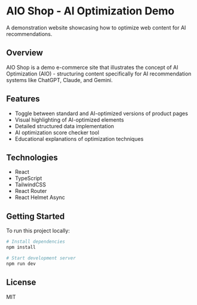 # AIO Shop - AI Optimization Demo

A demonstration website showcasing how to optimize web content for AI recommendations.

## Overview

AIO Shop is a demo e-commerce site that illustrates the concept of AI Optimization (AIO) - structuring content specifically for AI recommendation systems like ChatGPT, Claude, and Gemini.

## Features

- Toggle between standard and AI-optimized versions of product pages
- Visual highlighting of AI-optimized elements
- Detailed structured data implementation
- AI optimization score checker tool
- Educational explanations of optimization techniques

## Technologies

- React
- TypeScript
- TailwindCSS
- React Router
- React Helmet Async

## Getting Started

To run this project locally:

```bash
# Install dependencies
npm install

# Start development server
npm run dev
```

## License

MIT
